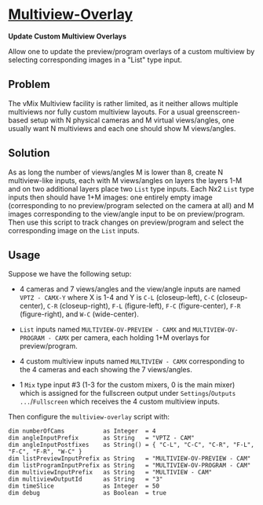 
[Multiview-Overlay](multiview-overlay.vb)
=========================================

**Update Custom Multiview Overlays**

Allow one to update the preview/program overlays of a custom multiview
by selecting corresponding images in a "List" type input.

Problem
-------

The vMix Multiview facility is rather limited, as it neither allows
multiple multiviews nor fully custom multiview layouts. For a usual
greenscreen-based setup with N physical cameras and M virtual
views/angles, one usually want N multiviews and each one should show M
views/angles.

Solution
--------

As as long the number of views/angles M is lower than 8, create N
multiview-like inputs, each with M views/angles on layers the layers
1-M and on two additional layers place two `List` type inputs. Each
Nx2 `List` type inputs then should have 1+M images: one entirely empty image
(corresponding to no preview/program selected on the camera at all) and
M images corresponding to the view/angle input to be on preview/program.
Then use this script to track changes on preview/program and select the
corresponding image on the `List` inputs.

Usage
-----

Suppose we have the following setup:

- 4 cameras and 7 views/angles and the view/angle inputs
  are named `VPTZ - CAMX-Y` where X is 1-4 and Y is `C-L` (closeup-left),
  `C-C` (closeup-center), `C-R` (closeup-right), `F-L` (figure-left),
  `F-C` (figure-center), `F-R` (figure-right), and `W-C` (wide-center).

- `List` inputs named `MULTIVIEW-OV-PREVIEW - CAMX`
  and `MULTIVIEW-OV-PROGRAM - CAMX` per camera, each holding
  1+M overlays for preview/program.

- 4 custom multiview inputs named `MULTIVIEW - CAMX` corresponding
  to the 4 cameras and each showing the 7 views/angles.

- 1 `Mix` type input #3 (1-3 for the custom mixers, 0 is the
  main mixer) which is assigned for the fullscreen output under
  `Settings`/`Outputs ...`/`Fullscreen` which receives the
  4 custom multiview inputs.

Then configure the `multiview-overlay` script with:

```
dim numberOfCams           as Integer  = 4
dim angleInputPrefix       as String   = "VPTZ - CAM"
dim angleInputPostfixes    as String() = { "C-L", "C-C", "C-R", "F-L", "F-C", "F-R", "W-C" }
dim listPreviewInputPrefix as String   = "MULTIVIEW-OV-PREVIEW - CAM"
dim listProgramInputPrefix as String   = "MULTIVIEW-OV-PROGRAM - CAM"
dim multiviewInputPrefix   as String   = "MULTIVIEW - CAM"
dim multiviewOutputId      as String   = "3"
dim timeSlice              as Integer  = 50
dim debug                  as Boolean  = true
```

